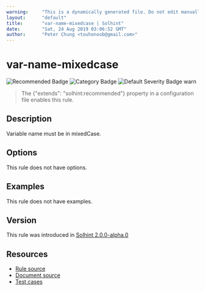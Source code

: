 ```yaml
---
warning:     "This is a dynamically generated file. Do not edit manually."
layout:      "default"
title:       "var-name-mixedcase | Solhint"
date:        "Sat, 24 Aug 2019 03:06:52 GMT"
author:      "Peter Chung <touhonoob@gmail.com>"
---
```


# var-name-mixedcase
![Recommended Badge](https://img.shields.io/badge/-Recommended-brightgreen)
![Category Badge](https://img.shields.io/badge/-Style%20Guide%20Rules-informational)
![Default Severity Badge warn](https://img.shields.io/badge/Default%20Severity-warn-yellow)
> The {"extends": "solhint:recommended"} property in a configuration file enables this rule.


## Description
Variable name must be in mixedCase.

## Options
This rule does not have options.

## Examples
This rule does not have examples.

## Version
This rule was introduced in [Solhint 2.0.0-alpha.0](https://github.com/protofire/solhint/tree/v2.0.0-alpha.0)

## Resources
- [Rule source](https://github.com/protofire/solhint/tree/master/lib/rules/naming/var-name-mixedcase.js)
- [Document source](https://github.com/protofire/solhint/tree/master/docs/rules/naming/var-name-mixedcase.md)
- [Test cases](https://github.com/protofire/solhint/tree/master/test/rules/naming/var-name-mixedcase.js)

